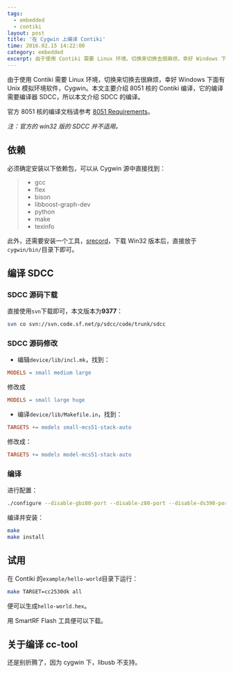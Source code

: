 ```yaml
---
tags:
  - embedded
  - contiki
layout: post
title: '在 Cygwin 上编译 Contiki'
time: 2016.02.15 14:22:00
category: embedded
excerpt: 由于使用 Contiki 需要 Linux 环境，切换来切换去很麻烦，幸好 Windows 下面有 Unix 模拟环境软件，Cygwin。本文主要介绍 8051 核的 Contiki 编译，它的编译需要编译器 SDCC，所以本文介绍 SDCC 的编译。
---
```

由于使用 Contiki 需要 Linux 环境，切换来切换去很麻烦，幸好 Windows 下面有 Unix 模拟环境软件，Cygwin。本文主要介绍 8051 核的 Contiki 编译，它的编译需要编译器 SDCC，所以本文介绍 SDCC 的编译。

<!--more-->

官方 8051 核的编译文档请参考 [8051 Requirements](https://github.com/contiki-os/contiki/wiki/8051-Requirements)。

*注：官方的 win32 版的 SDCC 并不适用。*

## 依赖

必须确定安装以下依赖包，可以从 Cygwin 源中直接找到：

 > * gcc
 > * flex
 > * bison
 > * libboost-graph-dev
 > * python
 > * make
 > * texinfo

此外，还需要安装一个工具，[srecord](http://srecord.sourceforge.net/)，下载 Win32 版本后，直接放于`cygwin/bin/`目录下即可。

## 编译 SDCC

### SDCC 源码下载

直接使用`svn`下载即可，本文版本为**9377**：

```sh
svn co svn://svn.code.sf.net/p/sdcc/code/trunk/sdcc
```

### SDCC 源码修改

 * 编辑`device/lib/incl.mk`，找到：
 
 ```makefile
 MODELS = small medium large
 ```
 
 修改成
 
 ```makefile
 MODELS = small large huge
 ```
 
 * 编译`device/lib/Makefile.in`，找到：
 
 ```makefile
 TARGETS += models small-mcs51-stack-auto
 ```
 
 修改成：
 
 ```makefile
 TARGETS += models model-mcs51-stack-auto
 ```

### 编译

进行配置：

```sh
./configure --disable-gbz80-port --disable-z80-port --disable-ds390-port --disable-ds400-port --disable-pic14-port --disable-pic16-port --disable-hc08-port --disable-r2k-port --disable-z180-port --disable-sdcdb --disable-ucsim
```

编译并安装：

```sh
make
make install
```

## 试用

在 Contiki 的`example/hello-world`目录下运行：

```sh
make TARGET=cc2530dk all
```

便可以生成`hello-world.hex`。

用 SmartRF Flash 工具便可以下载。

## 关于编译 cc-tool

还是别折腾了，因为 cygwin 下，libusb 不支持。